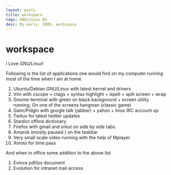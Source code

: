 ```yaml
---
layout: posts
title: workspace
tags: GNU/Linux OS
desc: My early, 2009, workspace
---
```


# workspace

I Love *GNU/Linux*!

Following is the list of applications one would find on my computer running most
of the time when I am at home.

1. Ubuntu/Debian *GNU/Linux* with latest kernel and drivers
2. Vim with cscope + ctags + syntax highlight + ispell + split screen + wrap
3. Gnome-terminal with green on black background + screen utility running; On
   one of the screens hangman (classic game)
4. Gaim/Pidgin with google talk (jabber) + yahoo + linux IRC account up
5. Twitux for latest twitter updates
6. Stardict offline dictionary
7. Firefox with gmail and orkut on side by side tabs.
8. Amarok (mostly paused ) on the taskbar
9. Very small scale video running with the help of Mplayer.
10. Xmoto for time pass

And when in office some addition to the above list

1. Evince pdf/ps document
2. Evolution for intranet mail access

